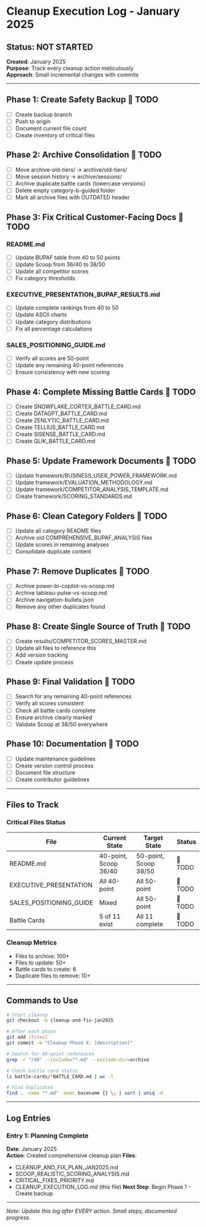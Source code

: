 # Cleanup Execution Log - January 2025

## Status: NOT STARTED
**Created**: January 2025  
**Purpose**: Track every cleanup action meticulously  
**Approach**: Small incremental changes with commits

---

## Phase 1: Create Safety Backup 🔲 TODO

- [ ] Create backup branch
- [ ] Push to origin
- [ ] Document current file count
- [ ] Create inventory of critical files

## Phase 2: Archive Consolidation 🔲 TODO

- [ ] Move archive-old-tiers/ → archive/old-tiers/
- [ ] Move session history → archive/sessions/
- [ ] Archive duplicate battle cards (lowercase versions)
- [ ] Delete empty category-b-guided folder
- [ ] Mark all archive files with OUTDATED header

## Phase 3: Fix Critical Customer-Facing Docs 🔲 TODO

### README.md
- [ ] Update BUPAF table from 40 to 50 points
- [ ] Update Scoop from 36/40 to 38/50
- [ ] Update all competitor scores
- [ ] Fix category thresholds

### EXECUTIVE_PRESENTATION_BUPAF_RESULTS.md  
- [ ] Update complete rankings from 40 to 50
- [ ] Update ASCII charts
- [ ] Update category distributions
- [ ] Fix all percentage calculations

### SALES_POSITIONING_GUIDE.md
- [ ] Verify all scores are 50-point
- [ ] Update any remaining 40-point references
- [ ] Ensure consistency with new scoring

## Phase 4: Complete Missing Battle Cards 🔲 TODO

- [ ] Create SNOWFLAKE_CORTEX_BATTLE_CARD.md
- [ ] Create DATAGPT_BATTLE_CARD.md
- [ ] Create ZENLYTIC_BATTLE_CARD.md
- [ ] Create TELLIUS_BATTLE_CARD.md
- [ ] Create SISENSE_BATTLE_CARD.md
- [ ] Create QLIK_BATTLE_CARD.md

## Phase 5: Update Framework Documents 🔲 TODO

- [ ] Update framework/BUSINESS_USER_POWER_FRAMEWORK.md
- [ ] Update framework/EVALUATION_METHODOLOGY.md
- [ ] Update framework/COMPETITOR_ANALYSIS_TEMPLATE.md
- [ ] Create framework/SCORING_STANDARDS.md

## Phase 6: Clean Category Folders 🔲 TODO

- [ ] Update all category README files
- [ ] Archive old COMPREHENSIVE_BUPAF_ANALYSIS files
- [ ] Update scores in remaining analyses
- [ ] Consolidate duplicate content

## Phase 7: Remove Duplicates 🔲 TODO

- [ ] Archive power-bi-copilot-vs-scoop.md
- [ ] Archive tableau-pulse-vs-scoop.md  
- [ ] Archive navigation-bullets.json
- [ ] Remove any other duplicates found

## Phase 8: Create Single Source of Truth 🔲 TODO

- [ ] Create results/COMPETITOR_SCORES_MASTER.md
- [ ] Update all files to reference this
- [ ] Add version tracking
- [ ] Create update process

## Phase 9: Final Validation 🔲 TODO

- [ ] Search for any remaining 40-point references
- [ ] Verify all scores consistent
- [ ] Check all battle cards complete
- [ ] Ensure archive clearly marked
- [ ] Validate Scoop at 38/50 everywhere

## Phase 10: Documentation 🔲 TODO

- [ ] Update maintenance guidelines
- [ ] Create version control process
- [ ] Document file structure
- [ ] Create contributor guidelines

---

## Files to Track

### Critical Files Status
| File | Current State | Target State | Status |
|------|--------------|--------------|--------|
| README.md | 40-point, Scoop 36/40 | 50-point, Scoop 38/50 | 🔲 TODO |
| EXECUTIVE_PRESENTATION | All 40-point | All 50-point | 🔲 TODO |
| SALES_POSITIONING_GUIDE | Mixed | All 50-point | 🔲 TODO |
| Battle Cards | 5 of 11 exist | All 11 complete | 🔲 TODO |

### Cleanup Metrics
- Files to archive: 100+
- Files to update: 50+
- Battle cards to create: 6
- Duplicate files to remove: 10+

---

## Commands to Use

```bash
# Start cleanup
git checkout -b cleanup-and-fix-jan2025

# After each phase
git add [files]
git commit -m "Cleanup Phase X: [description]"

# Search for 40-point references
grep -r "/40" --include="*.md" --exclude-dir=archive

# Check battle card status
ls battle-cards/*BATTLE_CARD.md | wc -l

# Find duplicates
find . -name "*.md" -exec basename {} \; | sort | uniq -d
```

---

## Log Entries

### Entry 1: Planning Complete
**Date**: January 2025  
**Action**: Created comprehensive cleanup plan
**Files**: 
- CLEANUP_AND_FIX_PLAN_JAN2025.md
- SCOOP_REALISTIC_SCORING_ANALYSIS.md
- CRITICAL_FIXES_PRIORITY.md
- CLEANUP_EXECUTION_LOG.md (this file)
**Next Step**: Begin Phase 1 - Create backup

---

*Note: Update this log after EVERY action. Small steps, documented progress.*